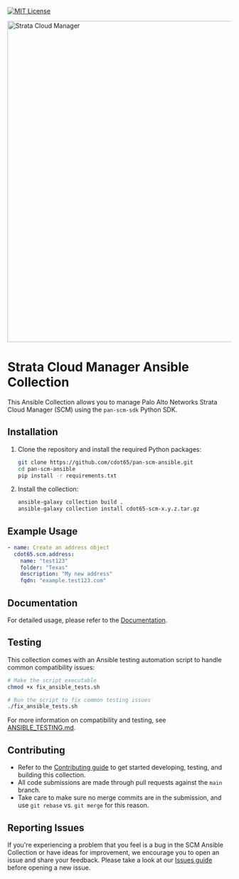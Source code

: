 [![MIT License](https://img.shields.io/badge/license-MIT-brightgreen.svg)](https://github.com/cdot65/pan-scm-ansible/blob/main/LICENSE.md)

<img src="https://raw.githubusercontent.com/cdot65/pan-scm-sdk/main/docs/images/logo.svg" width=720 alt="Strata Cloud Manager" />

# Strata Cloud Manager Ansible Collection

This Ansible Collection allows you to manage Palo Alto Networks Strata Cloud Manager (SCM) using the `pan-scm-sdk`
Python SDK.

## Installation

1. Clone the repository and install the required Python packages:

   ```sh
   git clone https://github.com/cdot65/pan-scm-ansible.git
   cd pan-scm-ansible
   pip install -r requirements.txt
   ```

2. Install the collection:

   ```sh
   ansible-galaxy collection build .
   ansible-galaxy collection install cdot65-scm-x.y.z.tar.gz
   ```

## Example Usage

```yaml
- name: Create an address object
  cdot65.scm.address:
    name: "test123"
    folder: "Texas"
    description: "My new address"
    fqdn: "example.test123.com"
```

## Documentation

For detailed usage, please refer to
the [Documentation](https://github.com/cdot65/pan-scm-ansible/blob/main/pan_scm_ansible_collection/README.md).

## Testing

This collection comes with an Ansible testing automation script to handle common compatibility issues:

```bash
# Make the script executable
chmod +x fix_ansible_tests.sh

# Run the script to fix common testing issues
./fix_ansible_tests.sh
```

For more information on compatibility and testing, see [ANSIBLE_TESTING.md](ANSIBLE_TESTING.md).

## Contributing

- Refer to the [Contributing guide](https://github.com/cdot65/pan-scm-ansible/blob/main/CONTRIBUTING.md) to get started
  developing, testing, and building this collection.
- All code submissions are made through pull requests against the `main` branch.
- Take care to make sure no merge commits are in the submission, and use `git rebase` vs. `git merge` for this reason.

## Reporting Issues

If you're experiencing a problem that you feel is a bug in the SCM Ansible Collection or have ideas for improvement, we
encourage you to open an issue and share your feedback. Please take a look at
our [Issues guide](https://github.com/cdot65/pan-scm-ansible/blob/main/ISSUES.md) before opening a new issue.
